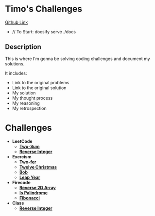 # Timo's Challenges
[Github Link](https://github.com/timomak/Coding-Challenges)
- // To Start: docsify serve ./docs

## Description
This is where I'm gonna be solving coding challenges and document my solutions.

It includes:
* Link to the original problems
* Link to the original solution
* My solution
* My thought process
* My reasoning
* My retrospection

# Challenges
* **LeetCode**
  *  **[Two-Sum](challenge1.md)**
  *  **[Reverse Integer](challenge2.md)**
* **Exercism**
  *  **[Two-fer](challenge3.md)**
  *  **[Twelve Christmas](challenge4.md)**
  *  **[Bob](challenge5.md)**
  *  **[Leap Year](challenge6.md)**
* **Firecode**
  *  **[Reverse 2D Array](challenge7.md)**
  *  **[Is Palindrome](challenge8.md)**
  *  **[Fibonacci](challenge9.md)**
* **Class**
  * **[Reverse Integer](challenge10.md)**
  